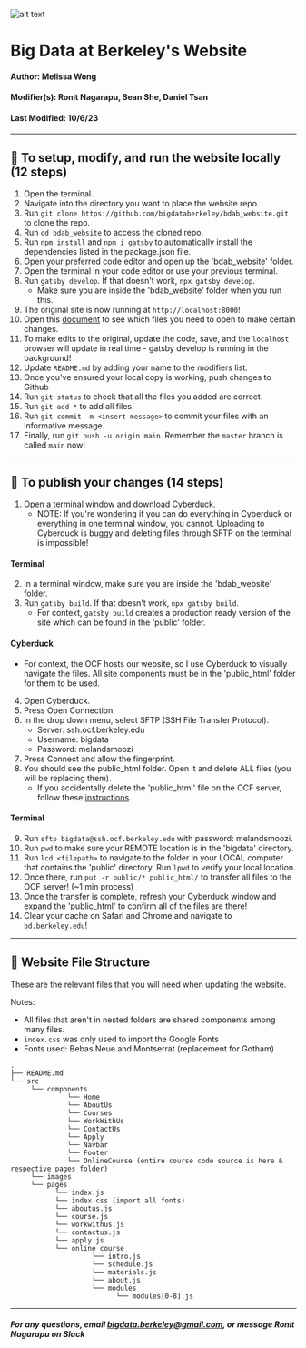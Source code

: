 ![alt text](https://github.com/bigdataberkeley/bdab_website/blob/main/src/images/favicon.ico?raw=true)
# Big Data at Berkeley's Website

#### Author: Melissa Wong
#### Modifier(s): Ronit Nagarapu, Sean She, Daniel Tsan
#### Last Modified: 10/6/23

***


## 🚀 To setup, modify, and run the website locally (12 steps)

   1. Open the terminal.
   2. Navigate into the directory you want to place the website repo.
   3. Run `git clone https://github.com/bigdataberkeley/bdab_website.git` to clone the repo.
   4. Run `cd bdab_website` to access the cloned repo.
   5. Run `npm install` and `npm i gatsby` to automatically install the dependencies listed in the package.json file.
   6. Open your preferred code editor and open up the 'bdab_website' folder.
   7. Open the terminal in your code editor or use your previous terminal.
   8. Run `gatsby develop`. If that doesn't work, `npx gatsby develop`.
      - Make sure you are inside the 'bdab_website' folder when you run this.
   9. The original site is now running at `http://localhost:8000`!
   10. Open this [document](https://docs.google.com/document/d/1v4oN_-WMnfGSvhRZwCypfTGO-NiJF2tdqPCM4qkUPU0/edit?usp=sharing) to see which files you need to open to make certain changes.
   11. To make edits to the original, update the code, save, and the `localhost` browser will update in real time - gatsby develop is running in the background!
   12. Update `README.md` by adding your name to the modifiers list.
   13. Once you've ensured your local copy is working, push changes to Github
   14. Run `git status` to check that all the files you added are correct. 
   15. Run `git add *` to add all files.
   16. Run `git commit -m <insert message>` to commit your files with an informative message. 
   17. Finally, run `git push -u origin main`. Remember the `master` branch is called `main` now!

***

## 🤠 To publish your changes (14 steps)
   1. Open a terminal window and download [Cyberduck](https://cyberduck.io/download/).
      - NOTE: If you're wondering if you can do everything in Cyberduck or everything in one terminal window, you cannot. Uploading to Cyberduck is buggy and deleting files through SFTP on the terminal is impossible! 

   #### Terminal
   2. In a terminal window, make sure you are inside the 'bdab_website' folder.
   3. Run `gatsby build`. If that doesn't work, `npx gatsby build`.
        - For context, `gatsby build` creates a production ready version of the site which can be found in the 'public' folder.

   #### Cyberduck
   - For context, the OCF hosts our website, so I use Cyberduck to visually navigate the files. All site components must be in the 'public_html' folder for them to be used.
   4. Open Cyberduck.
   5. Press Open Connection.
   6. In the drop down menu, select SFTP (SSH File Transfer Protocol).
      - Server: ssh.ocf.berkeley.edu
      - Username: bigdata
      - Password: melandsmoozi
   7. Press Connect and allow the fingerprint.
   8. You should see the public_html folder. Open it and delete ALL files (you will be replacing them).
      - If you accidentally delete the 'public_html' file on the OCF server, follow these [instructions](https://www.ocf.berkeley.edu/docs/services/web/).

   #### Terminal
   9. Run `sftp bigdata@ssh.ocf.berkeley.edu` with password: melandsmoozi.
   10. Run `pwd` to make sure your REMOTE location is in the 'bigdata' directory. 
   11. Run `lcd <filepath>` to navigate to the folder in your LOCAL computer that contains the 'public' directory. Run `lpwd` to verify your local location.
   12. Once there, run `put -r public/* public_html/` to transfer all files to the OCF server! (~1 min process)
   13. Once the transfer is complete, refresh your Cyberduck window and expand the 'public_html' to confirm all of the files are there!
   14. Clear your cache on Safari and Chrome and navigate to `bd.berkeley.edu`!

***

## 🧐 Website File Structure

These are the relevant files that you will need when updating the website.

Notes:
   - All files that aren't in nested folders are shared components among many files.
   - `index.css` was only used to import the Google Fonts
   - Fonts used: Bebas Neue and Montserrat (replacement for Gotham)

    .
    ├── README.md
    └── src
         └── components
                  └── Home
                  └── AboutUs
                  └── Courses
                  └── WorkWithUs
                  └── ContactUs
                  └── Apply
                  └── Navbar
                  └── Footer
                  └── OnlineCourse (entire course code source is here & respective pages folder)
         └── images
         └── pages
               └── index.js
               └── index.css (import all fonts)
               └── aboutus.js
               └── course.js
               └── workwithus.js
               └── contactus.js
               └── apply.js
               └── online_course
                        └── intro.js
                        └── schedule.js
                        └── materials.js
                        └── about.js
                        └── modules
                              └── modules[0-8].js


***

##### <em>For any questions, email bigdata.berkeley@gmail.com, or message Ronit Nagarapu on Slack</em>
